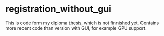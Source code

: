 # registration_without_gui
This is code form my diploma thesis, which is not finnished yet. Contains more recent code than version with GUI, for example GPU support.
